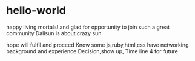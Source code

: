 # hello-world
happy living mortals! and glad for opportunity to join such a great community
Dalisun  is about crazy sun

hope  will fulfil and proceed
Know   some js,ruby,html,css have networking background  and experience
Decision,show up, Time
line 4  for future
